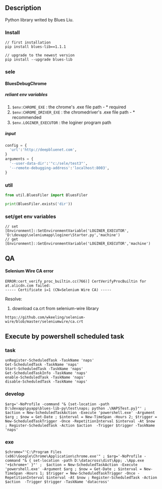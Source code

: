 ## Description
Python library writed by Blues Liu.

### Install
```
// first installation 
pip install blues-lib==1.1.1

// upgrade to the newest version
pip install --upgrade blues-lib
```

### sele
#### BluesDebugChrome

##### reliant env variables
1. `$env:CHROME_EXE` : the chrome's .exe file path - * required
2. `$env:CHROME_DRIVER_EXE` : the chromedriver's .exe file path - * recommended
3. `$env.LOGINER_EXECUTOR` : the loginer program path

##### input
```py
config = {
  'url':'http://deepbluenet.com',
}
arguments = {
  '--user-data-dir':'"c:/sele/test3"',
  '--remote-debugging-address':'localhost:8003',
}
```


### util
```py
from util.BluesFiler import BluesFiler

print(BluesFiler.exists('dir'))
```

### set/get env variables
```
// set
[Environment]::SetEnvironmentVariable('LOGINER_EXECUTOR', 'D:\devapp\seleniumapp\loginer\Starter.py','machine')
// get
[Environment]::GetEnvironmentVariable('LOGINER_EXECUTOR','machine')
```

## QA

#### Selenium Wire CA error
```
ERROR:cert_verify_proc_builtin.cc(766)] CertVerifyProcBuiltin for at.alicdn.com failed:
----- Certificate i=1 (CN=Selenium Wire CA) -----
```

Resolve:
1. download ca.crt from selenium-wire library
```
https://github.com/wkeeling/selenium-wire/blob/master/seleniumwire/ca.crt
```

## Execute by powershell scheduled task
### task
```
unRegister-ScheduledTask -TaskName 'naps'
Get-ScheduledTask -TaskName 'naps'
Start-ScheduledTask -TaskName 'naps'
Get-ScheduledTaskInfo -TaskName 'naps'
enable-ScheduledTask -TaskName 'naps'
disable-ScheduledTask -TaskName 'naps'
```
### develop
```
$arg='-NoProfile -command "& {set-location -path D:\devapp\pyapp\blues-lib-py\test\naps; python .\NAPSTest.py}"' ;  $action = New-ScheduledTaskAction -Execute 'powershell.exe' -Argument $arg ; $now = Get-Date ; $interval = New-TimeSpan -Hours 2; $trigger = New-ScheduledTaskTrigger -Once -RepetitionInterval $interval -At $now ; Register-ScheduledTask -Action $action  -Trigger $trigger -TaskName 'naps' 
```
### exe
```
$chrome="'C:\Program Files (x86)\Google\Chrome\Application\chrome.exe'" ; $arg='-NoProfile -command "& { set-location -path D:\datacross\dist\App; .\App.exe '+$chrome+' }"' ;  $action = New-ScheduledTaskAction -Execute 'powershell.exe' -Argument $arg ; $now = Get-Date ; $interval = New-TimeSpan -Hours 1; $trigger = New-ScheduledTaskTrigger -Once -RepetitionInterval $interval -At $now ; Register-ScheduledTask -Action $action  -Trigger $trigger -TaskName 'datacross' 
```



